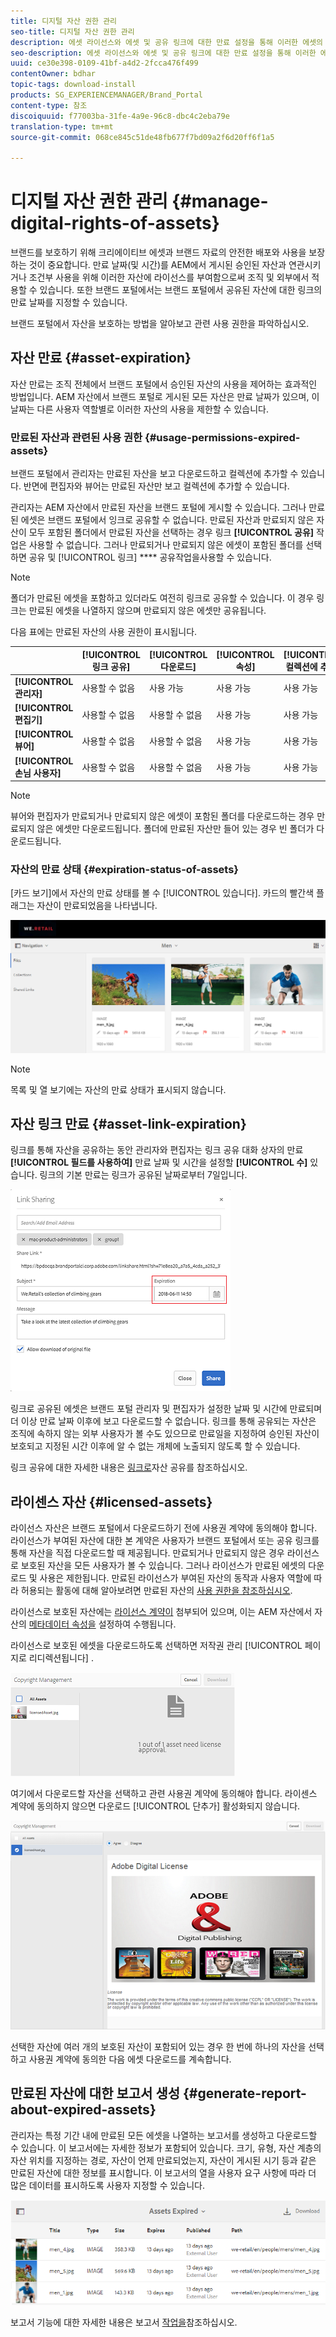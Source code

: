 ```yaml
---
title: 디지털 자산 권한 관리
seo-title: 디지털 자산 권한 관리
description: 에셋 라이선스와 에셋 및 공유 링크에 대한 만료 설정을 통해 이러한 에셋의 사용을 제어하고 안전하게 보호할 수 있습니다.
seo-description: 에셋 라이선스와 에셋 및 공유 링크에 대한 만료 설정을 통해 이러한 에셋의 사용을 제어하고 안전하게 보호할 수 있습니다.
uuid: ce30e398-0109-41bf-a4d2-2fcca476f499
contentOwner: bdhar
topic-tags: download-install
products: SG_EXPERIENCEMANAGER/Brand_Portal
content-type: 참조
discoiquuid: f77003ba-31fe-4a9e-96c8-dbc4c2eba79e
translation-type: tm+mt
source-git-commit: 068ce845c51de48fb677f7bd09a2f6d20ff6f1a5

---
```



# 디지털 자산 권한 관리 {#manage-digital-rights-of-assets}

브랜드를 보호하기 위해 크리에이티브 에셋과 브랜드 자료의 안전한 배포와 사용을 보장하는 것이 중요합니다. 만료 날짜(및 시간)를 AEM에서 게시된 승인된 자산과 연관시키거나 조건부 사용을 위해 이러한 자산에 라이선스를 부여함으로써 조직 및 외부에서 적용할 수 있습니다. 또한 브랜드 포털에서는 브랜드 포털에서 공유된 자산에 대한 링크의 만료 날짜를 지정할 수 있습니다.

브랜드 포털에서 자산을 보호하는 방법을 알아보고 관련 사용 권한을 파악하십시오.

## 자산 만료 {#asset-expiration}

자산 만료는 조직 전체에서 브랜드 포털에서 승인된 자산의 사용을 제어하는 효과적인 방법입니다. AEM 자산에서 브랜드 포털로 게시된 모든 자산은 만료 날짜가 있으며, 이 날짜는 다른 사용자 역할별로 이러한 자산의 사용을 제한할 수 있습니다.

### 만료된 자산과 관련된 사용 권한 {#usage-permissions-expired-assets}

브랜드 포털에서 관리자는 만료된 자산을 보고 다운로드하고 컬렉션에 추가할 수 있습니다. 반면에 편집자와 뷰어는 만료된 자산만 보고 컬렉션에 추가할 수 있습니다.

관리자는 AEM 자산에서 만료된 자산을 브랜드 포털에 게시할 수 있습니다. 그러나 만료된 에셋은 브랜드 포털에서 잉크로 공유할 수 없습니다. 만료된 자산과 만료되지 않은 자산이 모두 포함된 폴더에서 만료된 자산을 선택하는 경우 링크 **[!UICONTROL 공유]** 작업은 사용할 수 없습니다. 그러나 만료되거나 만료되지 않은 에셋이 포함된 폴더를 선택하면 공유 및 [!UICONTROL 링크] **** 공유작업을사용할 수 있습니다.

>[!NOTE]
>
>폴더가 만료된 에셋을 포함하고 있더라도 여전히 링크로 공유할 수 있습니다. 이 경우 링크는 만료된 에셋을 나열하지 않으며 만료되지 않은 에셋만 공유됩니다.

다음 표에는 만료된 자산의 사용 권한이 표시됩니다.

|  | **[!UICONTROL 링크 공유]** | **[!UICONTROL 다운로드]** | **[!UICONTROL 속성]** | **[!UICONTROL 컬렉션에 추가]** | **[!UICONTROL 삭제]** |
|---|---|---|---|---|---|
| **[!UICONTROL 관리자]** | 사용할 수 없음 | 사용 가능 | 사용 가능 | 사용 가능 | 사용 가능 |
| **[!UICONTROL 편집기]** | 사용할 수 없음 | 사용할 수 없음 | 사용 가능 | 사용 가능 | 사용할 수 없음 |
| **[!UICONTROL 뷰어]** | 사용할 수 없음 | 사용할 수 없음 | 사용 가능 | 사용 가능 | 사용할 수 없음 |
| **[!UICONTROL 손님 사용자]** | 사용할 수 없음 | 사용할 수 없음 | 사용 가능 | 사용 가능 | 사용할 수 없음 |

>[!NOTE]
>
>뷰어와 편집자가 만료되거나 만료되지 않은 에셋이 포함된 폴더를 다운로드하는 경우 만료되지 않은 에셋만 다운로드됩니다. 폴더에 만료된 자산만 들어 있는 경우 빈 폴더가 다운로드됩니다.

### 자산의 만료 상태 {#expiration-status-of-assets}

[카드 보기]에서 자산의 만료 상태를 볼 수 [!UICONTROL 있습니다]. 카드의 빨간색 플래그는 자산이 만료되었음을 나타냅니다.

![](assets/expired_assets_cardview.png)

>[!NOTE]
>
>목록 및 열 보기에는 자산의 만료 상태가 표시되지 않습니다.

## 자산 링크 만료 {#asset-link-expiration}

링크를 통해 자산을 공유하는 동안 관리자와 편집자는 링크 공유 대화 상자의 만료 **[!UICONTROL 필드를 사용하여]** 만료 날짜 및 시간을 설정할 **[!UICONTROL 수]** 있습니다. 링크의 기본 만료는 링크가 공유된 날짜로부터 7일입니다.

![](assets/asset-link-sharing.png)

링크로 공유된 에셋은 브랜드 포털 관리자 및 편집자가 설정한 날짜 및 시간에 만료되며 더 이상 만료 날짜 이후에 보고 다운로드할 수 없습니다. 링크를 통해 공유되는 자산은 조직에 속하지 않는 외부 사용자가 볼 수도 있으므로 만료일을 지정하여 승인된 자산이 보호되고 지정된 시간 이후에 알 수 없는 개체에 노출되지 않도록 할 수 있습니다.

링크 공유에 대한 자세한 내용은 [링크로](../using/brand-portal-link-share.md)자산 공유를 참조하십시오.

## 라이센스 자산 {#licensed-assets}

라이선스 자산은 브랜드 포털에서 다운로드하기 전에 사용권 계약에 동의해야 합니다. 라이선스가 부여된 자산에 대한 본 계약은 사용자가 브랜드 포털에서 또는 공유 링크를 통해 자산을 직접 다운로드할 때 제공됩니다. 만료되거나 만료되지 않은 경우 라이선스로 보호된 자산을 모든 사용자가 볼 수 있습니다. 그러나 라이선스가 만료된 에셋의 다운로드 및 사용은 제한됩니다. 만료된 라이선스가 부여된 자산의 동작과 사용자 역할에 따라 허용되는 활동에 대해 알아보려면 만료된 자산의 [사용 권한을 참조하십시오](../using/manage-digital-rights-of-assets.md#usage-permissions-expired-assets).

라이선스로 보호된 자산에는 [라이선스 계약이](https://helpx.adobe.com/experience-manager/6-5/assets/using/drm.html#DigitalRightsManagementinAssets) 첨부되어 있으며, 이는 AEM 자산에서 자산의 [메타데이터 속성을](https://helpx.adobe.com/experience-manager/6-5/assets/using/drm.html#DigitalRightsManagementinAssets) 설정하여 수행됩니다.

라이선스로 보호된 에셋을 다운로드하도록 선택하면 저작권 관리 [!UICONTROL 페이지로 리디렉션됩니다] .

![](assets/asset-copyright-mgmt.png)

여기에서 다운로드할 자산을 선택하고 관련 사용권 계약에 동의해야 합니다. 라이센스 계약에 동의하지 않으면 다운로드 [!UICONTROL 단추가] 활성화되지 않습니다.

![](assets/licensed-asset-download-2.png)

선택한 자산에 여러 개의 보호된 자산이 포함되어 있는 경우 한 번에 하나의 자산을 선택하고 사용권 계약에 동의한 다음 에셋 다운로드를 계속합니다.

## 만료된 자산에 대한 보고서 생성 {#generate-report-about-expired-assets}

관리자는 특정 기간 내에 만료된 모든 에셋을 나열하는 보고서를 생성하고 다운로드할 수 있습니다. 이 보고서에는 자세한 정보가 포함되어 있습니다. 크기, 유형, 자산 계층의 자산 위치를 지정하는 경로, 자산이 언제 만료되었는지, 자산이 게시된 시기 등과 같은 만료된 자산에 대한 정보를 표시합니다. 이 보고서의 열을 사용자 요구 사항에 따라 더 많은 데이터를 표시하도록 사용자 지정할 수 있습니다.

![](assets/assets-expired.png)

보고서 기능에 대한 자세한 내용은 보고서 [작업을](../using/brand-portal-reports.md#work-with-reports)참조하십시오.
